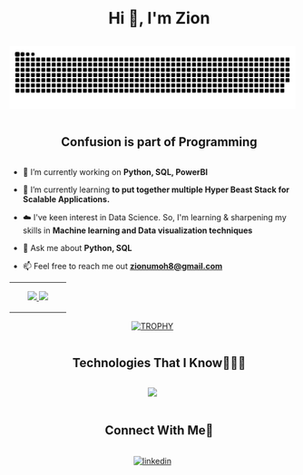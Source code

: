
<!--h1 without bottom border-->
<div id="user-content-toc">
  <ul align="center">
    <summary><h1 style="display: inline-block">Hi 👋, I'm Zion</h1></summary>
  </ul>
</div>


<!--- snake -->
<div align="center">
  <img  src="https://github.com/1999AZZAR/1999AZZAR/blob/main/resources/img/grid-snake.svg"
       alt="snake" /></a>
</div>


<!--h2 without bottom border-->
<div id="user-content-toc">
  <ul align="center">
    <summary><h2 style="display: inline-block">Confusion is part of Programming</h2></summary>
  </ul>
</div>


<!--Intro start-->
- 🔭 I’m currently working on **Python, SQL, PowerBI**

- 🌱 I’m currently learning **to put together multiple Hyper Beast Stack for Scalable Applications.**

- ☁️ I've keen interest in Data Science. So, I'm learning & sharpening my skills in **Machine learning and Data visualization techniques**

- 💬 Ask me about **Python, SQL**

- 📫 Feel free to reach me out **zionumoh8@gmail.com**

<!--Intro end-->



<!--- stats & Trophy (start) -->
<p align="center">
  <!--- stats (start) -->
<table align="center">
<tr border="none">
<td width="50%" align="center">
  <p align="center">
<a href="https://github.com/Zio-n">
  <img height="180em" src="https://personal-github-readme-stats.vercel.app/api?username=Zio-n&show_icons=true&theme=algolia&count_private=true"/>
  <img height="180em" src="https://personal-github-readme-stats.vercel.app/api/top-langs/?username=Zio-n&layout=compact&langs_count=8&theme=algolia"/>
</a>
</p>
  
</td>
  
</tr>



</table>
<!--- stats (end) -->

<!--- trophy (start) -->
<div align=center>
  <a href="https://github.com/Zio-n" title="Go to Source">
      <img align="center" width=84% src="https://github-profile-trophy.vercel.app/?username=Zio-n&theme=algolia&row=1&column=5&margin-h=15&margin-w=5&no-bg=true" alt="TROPHY" />
    </a>
</div>
<!--- trophy (start) -->


</p>        
<!--- stats (end) -->


<!--h1 without bottom border-->
<div id="user-content-toc">
  <ul align="center">
    <summary><h2 style="display: inline-block">Technologies That I Know👨🏻‍💻</h2></summary>
  </ul>
</div>
<!--tech stack icons-->
<p align="center">
  <a href="https://skillicons.dev">
    <img src="https://skillicons.dev/icons?i=py,django,pytorch,tensorflow,git,c,cpp,css,discord,docker,github,html,java,js,md,postgresql,nextjs,nodejs,postman,react,tailwind,vscode,jquery,dart,powershell,stackoverflow,flutter&perline=14" />
  </a>
</p>


<!-- Connect with me -->
<!--h2 without bottom border-->
<div id="user-content-toc">
  <ul align="center">
    <summary><h2 style="display: inline-block">Connect With Me🤝</h2></summary>
  </ul>
</div>

<!--icons and links-->
<p align="center">
<a href="https://www.linkedin.com/in/zqei/" target="blank"><img align="center" src="https://user-images.githubusercontent.com/88904952/234979284-68c11d7f-1acc-4f0c-ac78-044e1037d7b0.png" alt="linkedin" height="50" width="50" /></a>
 


  
</p>


<!--profile visit count-->
<!--<div align="center">
  
[![](https://visitcount.itsvg.in/api?id=Zio-n&icon=3&color=6)](https://visitcount.itsvg.in)
  
</div>-->

